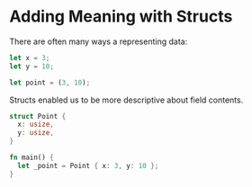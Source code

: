 # Adding Meaning with Structs

There are often many ways a representing data:

```rust
let x = 3;
let y = 10;
```

```rust
let point = (3, 10);
```

Structs enabled us to be more descriptive about field contents.

```rust
struct Point {
  x: usize,
  y: usize,
}

fn main() {
  let _point = Point { x: 3, y: 10 };
}
```

